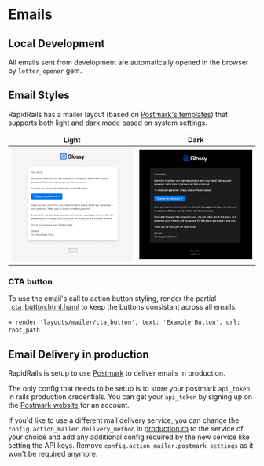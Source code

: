 # Emails

## Local Development

All emails sent from development are automatically opened in the browser by `letter_opener` gem.

## Email Styles

RapidRails has a mailer layout (based on [Postmark's templates](https://github.com/ActiveCampaign/postmark-templates)) that supports both light and dark mode based on system settings.

| Light                                 | Dark                                |
| ------------------------------------- | ----------------------------------- |
| ![light mode](images/email_light.png) | ![dark mode](images/email_dark.png) |

### CTA button

To use the email's call to action button styling, render the partial [\_cta_button.html.haml](../app/views/layouts/mailer/_cta_button.html.haml) to keep the buttons consistant across all emails.

```
= render 'layouts/mailer/cta_button', text: 'Example Button', url: root_path
```

## Email Delivery in production

RapidRails is setup to use [Postmark](https://postmarkapp.com/) to deliver emails in production.

The only config that needs to be setup is to store your postmark `api_token` in rails production credentials. You can get your `api_token` by signing up on the [Postmark website](https://postmarkapp.com/) for an account.

If you'd like to use a different mail delivery service, you can change the `config.action_mailer.delivery_method` in [production.rb](../config/environments/production.rb) to the service of your choice and add any additional config required by the new service like setting the API keys. Remove `config.action_mailer.postmark_settings` as it won't be required anymore.
